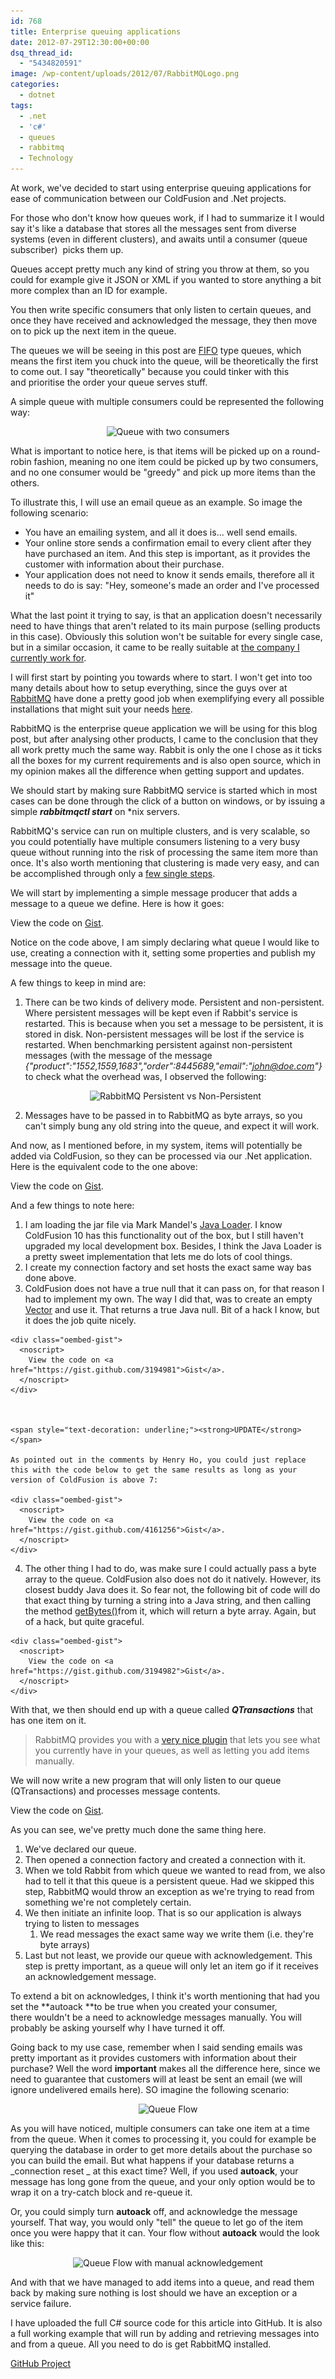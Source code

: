 ```yaml
---
id: 768
title: Enterprise queuing applications
date: 2012-07-29T12:30:00+00:00
dsq_thread_id:
  - "5434820591"
image: /wp-content/uploads/2012/07/RabbitMQLogo.png
categories:
  - dotnet
tags:
  - .net
  - 'c#'
  - queues
  - rabbitmq
  - Technology  
---
```

At work, we've decided to start using enterprise queuing applications for ease of communication between our ColdFusion and .Net projects.

For those who don't know how queues work, if I had to summarize it I would say it's like a database that stores all the messages sent from diverse systems (even in different clusters), and awaits until a consumer (queue subscriber)  picks them up.

Queues accept pretty much any kind of string you throw at them, so you could for example give it JSON or XML if you wanted to store anything a bit more complex than an ID for example.

You then write specific consumers that only listen to certain queues, and once they have received and acknowledged the message, they then move on to pick up the next item in the queue.

The queues we will be seeing in this post are [FIFO](http://en.m.wikipedia.org/wiki/FIFO) type queues, which means the first item you chuck into the queue, will be theoretically the first to come out. I say "theoretically" because you could tinker with this and prioritise the order your queue serves stuff.

A simple queue with multiple consumers could be represented the following way:

<p style="text-align: center;">
  <img class=" wp-image-771 aligncenter" title="Queue with two consumers" src="/images/2012/07/python-two-300x100.png" alt="Queue with two consumers" srcset="/images/2012/07/python-two-300x100.png 300w, /images/2012/07/python-two.png 332w" sizes="(max-width: 300px) 100vw, 300px" />
</p>

<p style="text-align: left;">
  What is important to notice here, is that items will be picked up on a round-robin fashion, meaning no one item could be picked up by two consumers, and no one consumer would be "greedy" and pick up more items than the others.
</p>

<p style="text-align: left;">
  To illustrate this, I will use an email queue as an example. So image the following scenario:
</p>

  * You have an emailing system, and all it does is... well send emails.
  * Your online store sends a confirmation email to every client after they have purchased an item. And this step is important, as it provides the customer with information about their purchase.
  * Your application does not need to know it sends emails, therefore all it needs to do is say: "Hey, someone's made an order and I've processed it"

What the last point it trying to say, is that an application doesn't necessarily need to have things that aren't related to its main purpose (selling products in this case). Obviously this solution won't be suitable for every single case, but in a similar occasion, it came to be really suitable at <a title="HostelBookers" href="http://www.hostelbookers.com/" target="_blank">the company I currently work for</a>.

<!--more-->


  
[<img class="alignleft  wp-image-774" title="RabbitMQLogo" src="/images/2012/07/RabbitMQLogo.png" alt="" srcset="/images/2012/07/RabbitMQLogo.png 328w, /images/2012/07/RabbitMQLogo-300x79.png 300w" sizes="(max-width: 328px) 100vw, 328px" />](/images/2012/07/RabbitMQLogo.png)I will first start by pointing you towards where to start. I won't get into too many details about how to setup everything, since the guys over at <a title="RabbitMQ" href="http://www.rabbitmq.com/" target="_blank">RabbitMQ</a> have done a pretty good job when exemplifying every all possible installations that might suit your needs <a title="RabbitMQ download and installation" href="http://www.rabbitmq.com/download.html" target="_blank">here</a>.

RabbitMQ is the enterprise queue application we will be using for this blog post, but after analysing other products, I came to the conclusion that they all work pretty much the same way. Rabbit is only the one I chose as it ticks all the boxes for my current requirements and is also open source, which in my opinion makes all the difference when getting support and updates.

We should start by making sure RabbitMQ service is started which in most cases can be done through the click of a button on windows, or by issuing a simple **_rabbitmqctl start_** on *nix servers.

RabbitMQ's service can run on multiple clusters, and is very scalable, so you could potentially have multiple consumers listening to a very busy queue without running into the risk of processing the same item more than once. It's also worth mentioning that clustering is made very easy, and can be accomplished through only a <a title="RabbitMQ Clustering" href="http://www.rabbitmq.com/clustering.html" target="_blank">few single steps</a>.

We will start by implementing a simple message producer that adds a message to a queue we define. Here is how it goes:

<div class="oembed-gist">
  <noscript>
    View the code on <a href="https://gist.github.com/3194895">Gist</a>.
  </noscript>
</div>

Notice on the code above, I am simply declaring what queue I would like to use, creating a connection with it, setting some properties and publish my message into the queue.

A few things to keep in mind are:

  1. There can be two kinds of delivery mode. Persistent and non-persistent. Where persistent messages will be kept even if Rabbit's service is restarted. This is because when you set a message to be persistent, it is stored in disk. Non-persistent messages will be lost if the service is restarted. When benchmarking persistent against non-persistent messages (with the message of the message _{"product":"1552,1559,1683","order":8445689,"email":"john@doe.com"}_ to check what the overhead was, I observed the following: <p style="text-align: center;">
      <img class=" wp-image-788  aligncenter" title="RabbitMQ Persistent vs Non-Persistent" src="/images/2012/07/rabbitMQ_analizis-300x180.png" alt="RabbitMQ Persistent vs Non-Persistent" srcset="/images/2012/07/rabbitMQ_analizis-300x180.png 300w, /images/2012/07/rabbitMQ_analizis.png 481w" sizes="(max-width: 300px) 100vw, 300px" />
    </p>

  2. Messages have to be passed in to RabbitMQ as byte arrays, so you can't simply bung any old string into the queue, and expect it will work.

And now, as I mentioned before, in my system, items will potentially be added via ColdFusion, so they can be processed via our .Net application. Here is the equivalent code to the one above:

<div class="oembed-gist">
  <noscript>
    View the code on <a href="https://gist.github.com/3194899">Gist</a>.
  </noscript>
</div>

And a few things to note here:

  1. I am loading the jar file via Mark Mandel's [Java Loader](http://javaloader.riaforge.org/ "Java Loader"). I know ColdFusion 10 has this functionality out of the box, but I still haven't upgraded my local development box. Besides, I think the Java Loader is a pretty sweet implementation that lets me do lots of cool things.
  2. I create my connection factory and set hosts the exact same way bas done above.
  3. ColdFusion does not have a true null that it can pass on, for that reason I had to implement my own. The way I did that, was to create an empty [Vector](http://docs.oracle.com/javase/7/docs/api/java/util/Vector.html "Java Vector") and use it. That returns a true Java null. Bit of a hack I know, but it does the job quite nicely.
  
    <div class="oembed-gist">
      <noscript>
        View the code on <a href="https://gist.github.com/3194981">Gist</a>.
      </noscript>
    </div>
    
    
  
    <span style="text-decoration: underline;"><strong>UPDATE</strong></span>
  
    As pointed out in the comments by Henry Ho, you could just replace this with the code below to get the same results as long as your version of ColdFusion is above 7:
  
    <div class="oembed-gist">
      <noscript>
        View the code on <a href="https://gist.github.com/4161256">Gist</a>.
      </noscript>
    </div>

  4. The other thing I had to do, was make sure I could actually pass a byte array to the queue. ColdFusion also does not do it natively. However, its closest buddy Java does it. So fear not, the following bit of code will do that exact thing by turning a string into a Java string, and then calling the method <a title="Java - String : getBytes" href="http://docs.oracle.com/javase/7/docs/api/java/lang/String.html#getBytes()" target="_blank">getBytes()</a>from it, which will return a byte array. Again, but of a hack, but quite graceful.
  
    <div class="oembed-gist">
      <noscript>
        View the code on <a href="https://gist.github.com/3194982">Gist</a>.
      </noscript>
    </div>

With that, we then should end up with a queue called _**QTransactions**_ that has one item on it.

> RabbitMQ provides you with a <a title="RabbitMQ Management Plugin" href="http://www.rabbitmq.com/management.html" target="_blank">very nice plugin</a> that lets you see what you currently have in your queues, as well as letting you add items manually.

We will now write a new program that will only listen to our queue (QTransactions) and processes message contents.

<div class="oembed-gist">
  <noscript>
    View the code on <a href="https://gist.github.com/3198479">Gist</a>.
  </noscript>
</div>

As you can see, we've pretty much done the same thing here.

  1. We've declared our queue.
  2. Then opened a connection factory and created a connection with it.
  3. When we told Rabbit from which queue we wanted to read from, we also had to tell it that this queue is a persistent queue. Had we skipped this step, RabbitMQ would throw an exception as we're trying to read from something we're not completely certain.
  4. We then initiate an infinite loop. That is so our application is always trying to listen to messages 
      1. We read messages the exact same way we write them (i.e. they're byte arrays)
  5. Last but not least, we provide our queue with acknowledgement. This step is pretty important, as a queue will only let an item go if it receives an acknowledgement message.

To extend a bit on acknowledges, I think it's worth mentioning that had you set the **autoack **to be true when you created your consumer, there wouldn't be a need to acknowledge messages manually. You will probably be asking yourself why I have turned it off.

Going back to my use case, remember when I said sending emails was pretty important as it provides customers with information about their purchase? Well the word **important** makes all the difference here, since we need to guarantee that customers will at least be sent an email (we will ignore undelivered emails here). SO imagine the following scenario:

<p style="text-align: center;">
  <img class=" wp-image-792 aligncenter" title="Queue Flow" src="/images/2012/07/queue_flow.png" alt="Queue Flow" srcset="/images/2012/07/queue_flow.png 400w, /images/2012/07/queue_flow-300x145.png 300w" sizes="(max-width: 400px) 100vw, 400px" />
</p>

As you will have noticed, multiple consumers can take one item at a time from the queue. When it comes to processing it, you could for example be querying the database in order to get more details about the purchase so you can build the email. But what happens if your database returns a _connection reset _ at this exact time? Well, if you used **autoack**, your message has long gone from the queue, and your only option would be to wrap it on a try-catch block and re-queue it.

Or, you could simply turn **autoack** off, and acknowledge the message yourself. That way, you would only "tell" the queue to let go of the item once you were happy that it can. Your flow without **autoack** would the look like this:

<p style="text-align: center;">
  <img class=" wp-image-793 aligncenter" title="Queue Flow with manual acknowledgement" src="/images/2012/07/queue_flow_ack.png" alt="Queue Flow with manual acknowledgement" srcset="/images/2012/07/queue_flow_ack.png 400w, /images/2012/07/queue_flow_ack-300x121.png 300w" sizes="(max-width: 400px) 100vw, 400px" />
</p>

And with that we have managed to add items into a queue, and read them back by making sure nothing is lost should we have an exception or a service failure.

I have uploaded the full C# source code for this article into GitHub. It is also a full working example that will run by adding and retrieving messages into and from a queue. All you need to do is get RabbitMQ installed.

<a title="RabbitMQ C# Integration" href="https://github.com/mplacona/RabbitMQ-Integration" target="_blank">GitHub Project</a>
